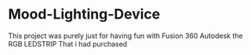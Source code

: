 # Mood-Lighting-Device
This project was purely just for having fun with Fusion 360 Autodesk the RGB LEDSTRIP That i had purchased
